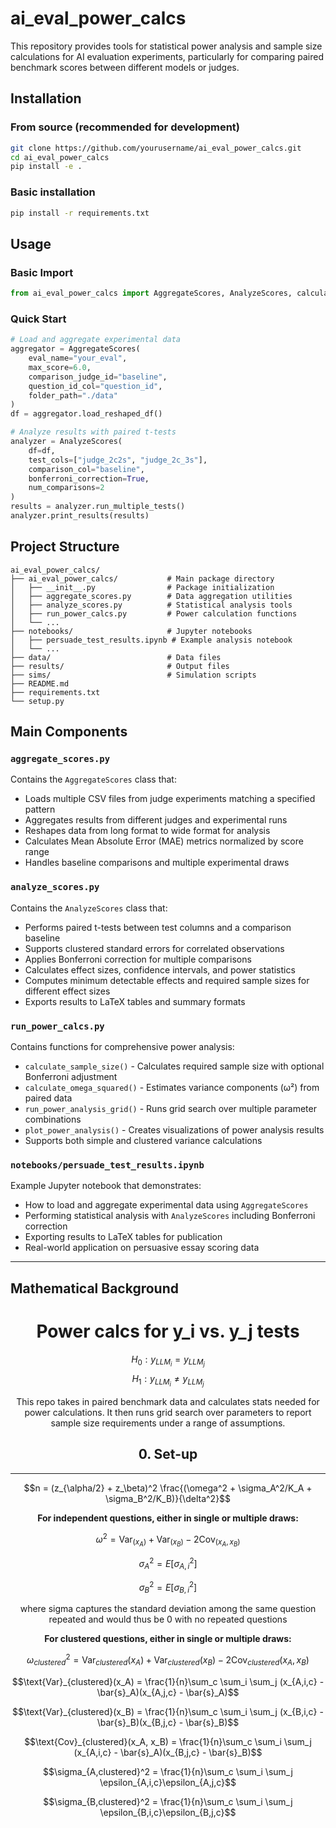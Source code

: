 # ai_eval_power_calcs

This repository provides tools for statistical power analysis and sample size calculations for AI evaluation experiments, particularly for comparing paired benchmark scores between different models or judges.

## Installation

### From source (recommended for development)
```bash
git clone https://github.com/yourusername/ai_eval_power_calcs.git
cd ai_eval_power_calcs
pip install -e .
```

### Basic installation
```bash
pip install -r requirements.txt
```

## Usage

### Basic Import
```python
from ai_eval_power_calcs import AggregateScores, AnalyzeScores, calculate_sample_size
```

### Quick Start
```python
# Load and aggregate experimental data
aggregator = AggregateScores(
    eval_name="your_eval",
    max_score=6.0,
    comparison_judge_id="baseline",
    question_id_col="question_id",
    folder_path="./data"
)
df = aggregator.load_reshaped_df()

# Analyze results with paired t-tests
analyzer = AnalyzeScores(
    df=df,
    test_cols=["judge_2c2s", "judge_2c_3s"],
    comparison_col="baseline",
    bonferroni_correction=True,
    num_comparisons=2
)
results = analyzer.run_multiple_tests()
analyzer.print_results(results)
```

## Project Structure

```
ai_eval_power_calcs/
├── ai_eval_power_calcs/           # Main package directory
│   ├── __init__.py                # Package initialization
│   ├── aggregate_scores.py        # Data aggregation utilities
│   ├── analyze_scores.py          # Statistical analysis tools
│   ├── run_power_calcs.py         # Power calculation functions
│   └── ...
├── notebooks/                     # Jupyter notebooks
│   ├── persuade_test_results.ipynb # Example analysis notebook
│   └── ...
├── data/                          # Data files
├── results/                       # Output files
├── sims/                          # Simulation scripts
├── README.md
├── requirements.txt
└── setup.py
```

## Main Components

### `aggregate_scores.py`
Contains the `AggregateScores` class that:
- Loads multiple CSV files from judge experiments matching a specified pattern
- Aggregates results from different judges and experimental runs
- Reshapes data from long format to wide format for analysis
- Calculates Mean Absolute Error (MAE) metrics normalized by score range
- Handles baseline comparisons and multiple experimental draws

### `analyze_scores.py` 
Contains the `AnalyzeScores` class that:
- Performs paired t-tests between test columns and a comparison baseline
- Supports clustered standard errors for correlated observations
- Applies Bonferroni correction for multiple comparisons
- Calculates effect sizes, confidence intervals, and power statistics
- Computes minimum detectable effects and required sample sizes for different effect sizes
- Exports results to LaTeX tables and summary formats

### `run_power_calcs.py`
Contains functions for comprehensive power analysis:
- `calculate_sample_size()` - Calculates required sample size with optional Bonferroni adjustment
- `calculate_omega_squared()` - Estimates variance components (ω²) from paired data
- `run_power_analysis_grid()` - Runs grid search over multiple parameter combinations
- `plot_power_analysis()` - Creates visualizations of power analysis results
- Supports both simple and clustered variance calculations

### `notebooks/persuade_test_results.ipynb`
Example Jupyter notebook that demonstrates:
- How to load and aggregate experimental data using `AggregateScores`
- Performing statistical analysis with `AnalyzeScores` including Bonferroni correction
- Exporting results to LaTeX tables for publication
- Real-world application on persuasive essay scoring data

---

## Mathematical Background

<div align="center">

# Power calcs for y_i vs. y_j tests

$$H_0: y_{LLM_i} = y_{LLM_j}$$
$$H_1: y_{LLM_i} \neq y_{LLM_j}$$

This repo takes in paired benchmark data and calculates stats needed for power calculations. It then runs grid search over parameters to report sample size requirements under a range of assumptions. 
</div>

<div align="center">

## 0. Set-up
----

$$n = (z_{\alpha/2} + z_\beta)^2 \frac{(\omega^2 + \sigma_A^2/K_A + \sigma_B^2/K_B)}{\delta^2}$$

$$\textbf{For independent questions, either in single or multiple draws:}$$

$$\omega^2 = \text{Var}_(x_A) + \text{Var}_(x_B) - 2\text{Cov}_(x_A, x_B)$$

$$\sigma_A^2 = E[\sigma_{A,i}^2]$$

$$\sigma_B^2 = E[\sigma_{B,i}^2]$$

$$\text{where sigma captures the standard deviation among the same question repeated and would thus be 0 with no repeated questions}$$


$$\textbf{For clustered questions, either in single or multiple draws:}$$

$$\omega_{clustered}^2 = \text{Var}_{clustered}(x_A) + \text{Var}_{clustered}(x_B) - 2\text{Cov}_{clustered}(x_A, x_B)$$

$$\text{Var}_{clustered}(x_A) = \frac{1}{n}\sum_c \sum_i \sum_j (x_{A,i,c} - \bar{s}_A)(x_{A,j,c} - \bar{s}_A)$$

$$\text{Var}_{clustered}(x_B) = \frac{1}{n}\sum_c \sum_i \sum_j (x_{B,i,c} - \bar{s}_B)(x_{B,j,c} - \bar{s}_B)$$

$$\text{Cov}_{clustered}(x_A, x_B) = \frac{1}{n}\sum_c \sum_i \sum_j (x_{A,i,c} - \bar{s}_A)(x_{B,j,c} - \bar{s}_B)$$

$$\sigma_{A,clustered}^2 = \frac{1}{n}\sum_c \sum_i \sum_j \epsilon_{A,i,c}\epsilon_{A,j,c}$$

$$\sigma_{B,clustered}^2 = \frac{1}{n}\sum_c \sum_i \sum_j \epsilon_{B,i,c}\epsilon_{B,j,c}$$

</div>

